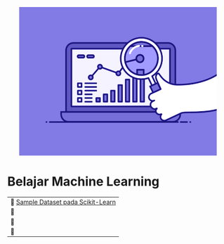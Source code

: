 <p align = "center">
  <img src = "Readme/74pZ.gif" width = 450px>
</p>

# Belajar Machine Learning

| |
|:--------------------| 
| :scroll: [Sample Dataset pada Scikit-Learn](https://github.com/bgsdanang/Belajar-Machine-Learning/blob/main/learning/Sample%20Dataset%20pada%20Scikit-Learn.ipynb)  | 
| :scroll: |
| :scroll: |
| :scroll: |


